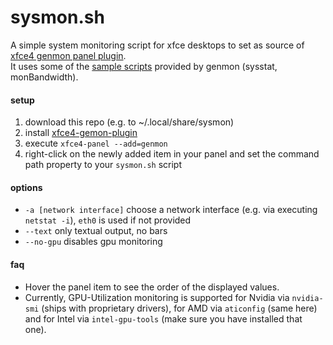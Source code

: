 # sysmon.sh
A simple system monitoring script for xfce desktops to set as source of [xfce4 genmon panel plugin](https://gitlab.xfce.org/panel-plugins/xfce4-genmon-plugin).  
It uses some of the [sample scripts](https://gitlab.xfce.org/panel-plugins/xfce4-genmon-plugin/-/blob/master/scripts/) provided by genmon (sysstat, monBandwidth).
#### setup
1. download this repo (e.g. to ~/.local/share/sysmon)
2. install [xfce4-gemon-plugin](apt://xfce4-genmon-plugin)
3. execute `xfce4-panel --add=genmon`
4. right-click on the newly added item in your panel and set the command path property to your `sysmon.sh` script
#### options
 - `-a [network interface]` choose a network interface (e.g. via executing `netstat -i`), `eth0` is used if not provided
 - `--text` only textual output, no bars
 - `--no-gpu` disables gpu monitoring
#### faq
 - Hover the panel item to see the order of the displayed values.
 - Currently, GPU-Utilization monitoring is supported for Nvidia via `nvidia-smi` (ships with proprietary drivers), for AMD via `aticonfig` (same here) and for Intel via `intel-gpu-tools` (make sure you have installed that one).
 